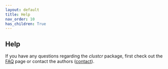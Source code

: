 ```yaml
---
layout: default
title: Help
nav_order: 10
has_children: True
---
```


## Help

If you have any questions regarding the *clustcr* package, first check out the [FAQ](faq) page or contact the authors ([contact](contact)).
